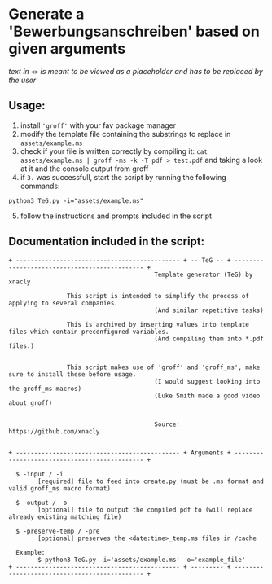 # Generate a 'Bewerbungsanschreiben' based on given arguments

_text in `<>` is meant to be viewed as a placeholder and has to be replaced by
the user_

## Usage:

1. install `'groff'` with your fav package manager
2. modify the template file containing the substrings to replace in
   `assets/example.ms`
3. check if your file is written correctly by compiling it:
   `cat assets/example.ms | groff -ms -k -T pdf > test.pdf` and taking a look at
   it and the console output from groff
4. if `3.` was successfull, start the script by running the following commands:

```
python3 TeG.py -i="assets/example.ms"
```

5. follow the instructions and prompts included in the script

## Documentation included in the script:

```
+ --------------------------------------------- + -- TeG -- + --------------------------------------------- +
                                        Template generator (TeG) by xnacly

                This script is intended to simplify the process of applying to several companies.
                                        (And similar repetitive tasks)

                This is archived by inserting values into template files which contain preconfigured variables.
                                        (And compiling them into *.pdf files.)


                This script makes use of 'groff' and 'groff_ms', make sure to install these before usage.
                                        (I would suggest looking into the groff_ms macros)
                                        (Luke Smith made a good video about groff)


                                        Source: https://github.com/xnacly


+ --------------------------------------------- + Arguments + --------------------------------------------- +

  $ -input / -i
        [required] file to feed into create.py (must be .ms format and valid groff_ms macro format)

  $ -output / -o
        [optional] file to output the compiled pdf to (will replace already existing matching file)

  $ -preserve-temp / -pre
        [optional] preserves the <date:time>_temp.ms files in /cache

  Example:
        $ python3 TeG.py -i='assets/example.ms' -o='example_file'
+ --------------------------------------------- + --------- + --------------------------------------------- +
```
